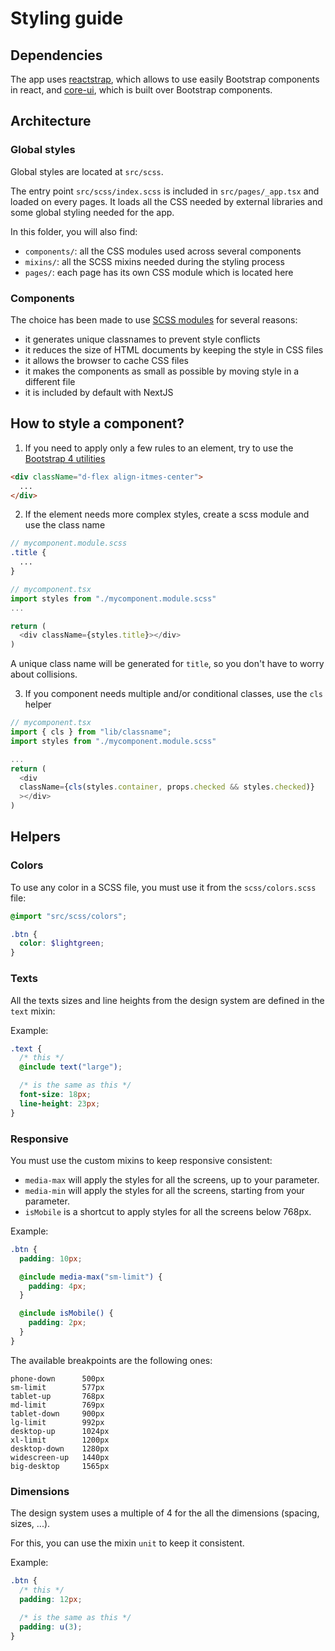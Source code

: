 # Styling guide

## Dependencies

The app uses [reactstrap](https://github.com/reactstrap/reactstrap), which allows to use easily Bootstrap components in react, and [core-ui](https://github.com/coreui/coreui), which is built over Bootstrap components.

## Architecture

### Global styles

Global styles are located at `src/scss`.

The entry point `src/scss/index.scss` is included in `src/pages/_app.tsx` and loaded on every pages.
It loads all the CSS needed by external libraries and some global styling needed for the app.

In this folder, you will also find:
- `components/`: all the CSS modules used across several components
- `mixins/`: all the SCSS mixins needed during the styling process
- `pages/`: each page has its own CSS module which is located here

### Components

The choice has been made to use [SCSS modules](https://create-react-app.dev/docs/adding-a-css-modules-stylesheet/) for several reasons:
- it generates unique classnames to prevent style conflicts
- it reduces the size of HTML documents by keeping the style in CSS files
- it allows the browser to cache CSS files
- it makes the components as small as possible by moving style in a different file
- it is included by default with NextJS

## How to style a component?

1. If you need to apply only a few rules to an element, try to use the [Bootstrap 4 utilities](https://getbootstrap.com/docs/4.0/utilities)
  ```html
  <div className="d-flex align-itmes-center">
    ...
  </div>
  ```
2. If the element needs more complex styles, create a scss module and use the class name
  ```scss
  // mycomponent.module.scss
  .title {
    ...
  }
  ```

  ```js
  // mycomponent.tsx
  import styles from "./mycomponent.module.scss"
  ...

  return (
    <div className={styles.title}></div>
  )
  ```

  A unique class name will be generated for `title`, so you don't have to worry about collisions.

3. If you component needs multiple and/or conditional classes, use the `cls` helper
  ```js
  // mycomponent.tsx
  import { cls } from "lib/classname";
  import styles from "./mycomponent.module.scss"

  ...
  return (
    <div
    className={cls(styles.container, props.checked && styles.checked)}
    ></div>
  )
  ```

## Helpers

### Colors

To use any color in a SCSS file, you must use it from the `scss/colors.scss` file:
```scss
@import "src/scss/colors";

.btn {
  color: $lightgreen;
}
```

### Texts

All the texts sizes and line heights from the design system are defined in the `text` mixin:

Example:
```scss
.text {
  /* this */
  @include text("large");

  /* is the same as this */
  font-size: 18px;
  line-height: 23px;
}
```

### Responsive

You must use the custom mixins to keep responsive consistent:
- `media-max` will apply the styles for all the screens, up to your parameter.
- `media-min` will apply the styles for all the screens, starting from your parameter.
- `isMobile` is a shortcut to apply styles for all the screens below 768px.

Example:
```scss
.btn {
  padding: 10px;

  @include media-max("sm-limit") {
    padding: 4px;
  }

  @include isMobile() {
    padding: 2px;
  }
}
```



The available breakpoints are the following ones:
```
phone-down      500px
sm-limit        577px
tablet-up       768px
md-limit        769px
tablet-down     900px
lg-limit        992px
desktop-up      1024px
xl-limit        1200px
desktop-down    1280px
widescreen-up   1440px
big-desktop     1565px
```

### Dimensions

The design system uses a multiple of 4 for the all the dimensions (spacing, sizes, ...).

For this, you can use the mixin `unit` to keep it consistent.

Example:
```scss
.btn {
  /* this */
  padding: 12px;

  /* is the same as this */
  padding: u(3);
}
```
